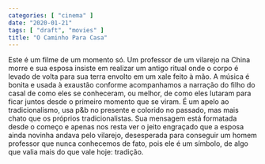 ```yaml
---
categories: [ "cinema" ]
date: "2020-01-21"
tags: [ "draft", "movies" ]
title: "O Caminho Para Casa"
---
```

Este é um filme de um momento só. Um professor de um vilarejo na China
morre e sua esposa insiste em realizar um antigo ritual onde o corpo
é levado de volta para sua terra envolto em um xale feito à mão. A
música é bonita e usada à exaustão conforme acompanhamos a narração
do filho do casal de como eles se conheceram, ou melhor, de como eles
lutaram para ficar juntos desde o primeiro momento que se viram. É um
apelo ao tradicionalismo, usa p&b no presente e colorido no passado,
mas mais chato que os próprios tradicionalistas. Sua mensagem está
formatada desde o começo e apenas nos resta ver o jeito engraçado que
a esposa ainda novinha andava pelo vilarejo, desesperada para conseguir
um homem professor que nunca conhecemos de fato, pois ele é um símbolo,
de algo que valia mais do que vale hoje: tradição.
